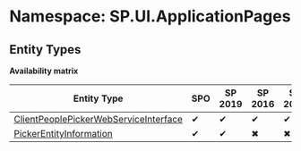 # Namespace: SP.UI.ApplicationPages

## Entity Types

**Availability matrix**

Entity Type | SPO | SP 2019 | SP 2016 | SP 2013
----------|-----|---------|---------|--------
[ClientPeoplePickerWebServiceInterface](./EntityTypes/ClientPeoplePickerWebServiceInterface.md) | ✔ | ✔ | ✔ | ✔
[PickerEntityInformation](./EntityTypes/PickerEntityInformation.md) | ✔ | ✔ | ✖ | ✖
